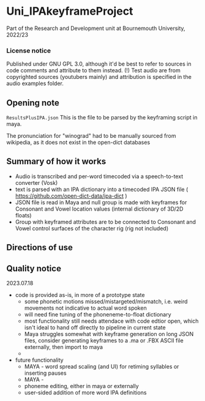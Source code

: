 # Uni_IPAkeyframeProject
Part of the Research and Development unit at Bournemouth University, 2022/23


### License notice
Published under GNU GPL 3.0, although it'd be best to refer to sources in code comments and attribute to them instead.
(!) Test audio are from copyrighted sources (youtubers mainly) and attribution is specified in the audio examples folder.

## Opening note
` ResultsPlusIPA.json `
This is the file to be parsed by the keyframing script in maya.

The pronunciation for "winograd" had to be manually sourced from wikipedia, as it does not exist in the open-dict databases

## Summary of how it works
- Audio is transcribed and per-word timecoded via a speech-to-text converter (Vosk)
- text is parsed with an IPA dictionary into a timecoded IPA JSON file ( https://github.com/open-dict-data/ipa-dict )
- JSON file is read in Maya and null group is made with keyframes for Consonant and Vowel location values (internal dictionary of 3D/2D floats)
- Group with keyframed attributes are to be connected to Consonant and Vowel control surfaces of the character rig (rig not included)

## Directions of use



## Quality notice
2023.07.18
- code is provided as-is, in more of a prototype state
	- some phonetic motions missed/mistargeted/mismatch, i.e. weird movements not indicative to actual word spoken
	- will need fine tuning of the phoneneme-to-float dictionary
	- most functionality still needs attendace with code edtior open, which isn't ideal to hand off directly to pipeline in current state
	- Maya struggles somewhat with keyframe generation on long JSON files, consider generating keyframes to a .ma or .FBX ASCII file externally, then import to maya
	- 
- future functionality
	- MAYA - word spread scaling (and UI) for retiming syllables or inserting pauses 
	- MAYA - 
	- phoneme editing, either in maya or externally
	- user-sided addition of more word IPA definitions